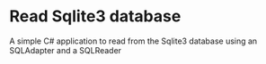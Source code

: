 Read Sqlite3 database
===

A simple C# application to read from the Sqlite3 database using an SQLAdapter and a SQLReader
